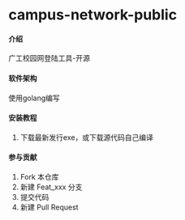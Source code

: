 # campus-network-public

#### 介绍
广工校园网登陆工具-开源

#### 软件架构
使用golang编写


#### 安装教程
1.  下载最新发行exe，或下载源代码自己编译

#### 参与贡献

1.  Fork 本仓库
2.  新建 Feat_xxx 分支
3.  提交代码
4.  新建 Pull Request


